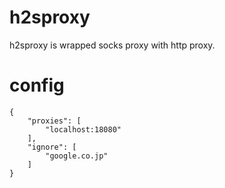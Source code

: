 # h2sproxy

h2sproxy is wrapped socks proxy with http proxy.

# config
```
{
    "proxies": [
        "localhost:18080"
    ],
    "ignore": [
		"google.co.jp"
    ]
}
```
